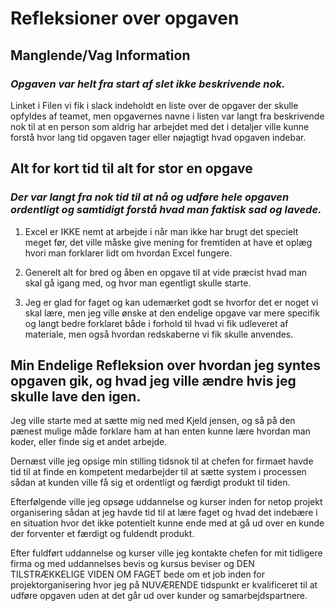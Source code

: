 # Refleksioner over opgaven

## **Manglende/Vag Information**

### *Opgaven var helt fra start af slet ikke beskrivende nok.*

Linket i Filen vi fik i slack indeholdt en liste over de opgaver der skulle opfyldes af teamet, men opgavernes navne i listen var langt fra beskrivende nok til at en person som aldrig har arbejdet med det i detaljer ville kunne forstå hvor lang tid opgaven tager eller nøjagtigt hvad opgaven indebar.


## **Alt for kort tid til alt for stor en opgave**

### *Der var langt fra nok tid til at nå og udføre hele opgaven ordentligt og samtidigt forstå hvad man faktisk sad og lavede.*

1. Excel er IKKE nemt at arbejde i når man ikke har brugt det specielt meget før, det ville måske give mening for fremtiden at have et oplæg hvori man forklarer lidt om hvordan Excel fungere.

2. Generelt alt for bred og åben en opgave til at vide præcist hvad man skal gå igang med, og hvor man egentligt skulle starte.


3. Jeg er glad for faget og kan udemærket godt se hvorfor det er noget vi skal lære, men jeg ville ønske at den endelige opgave var mere specifik og langt bedre forklaret både i forhold til hvad vi fik udleveret af materiale, men også hvordan redskaberne vi fik skulle anvendes.


## **Min Endelige Refleksion over hvordan jeg syntes opgaven gik, og hvad jeg ville ændre hvis jeg skulle lave den igen.**

Jeg ville starte med at sætte mig ned med Kjeld jensen, og så på den pænest mulige måde forklare ham at han enten kunne lære hvordan man koder, eller finde sig et andet arbejde.

Dernæst ville jeg opsige min stilling tidsnok til at chefen for firmaet havde tid til at finde en kompetent medarbejder til at sætte system i processen sådan at kunden ville få sig et ordentligt og færdigt produkt til tiden.

Efterfølgende ville jeg opsøge uddannelse og kurser inden for netop projekt organisering sådan at jeg havde tid til at lære faget og hvad det indebære i en situation hvor det ikke potentielt kunne ende med at gå ud over en kunde der forventer et færdigt og fuldendt produkt.

Efter fuldført uddannelse og kurser ville jeg kontakte chefen for mit tidligere firma og med uddannelses bevis og kursus beviser og DEN TILSTRÆKKELIGE VIDEN OM FAGET bede om et job inden for projektorganisering hvor jeg på NUVÆRENDE tidspunkt er kvalificeret til at udføre opgaven uden at det går ud over kunder og samarbejdspartnere.


